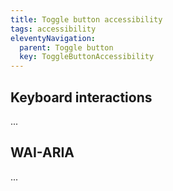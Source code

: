 ```yaml
---
title: Toggle button accessibility
tags: accessibility
eleventyNavigation:
  parent: Toggle button
  key: ToggleButtonAccessibility
---
```

<section>

## Keyboard interactions

...

</section>

<section>


## WAI-ARIA

...

</section>

